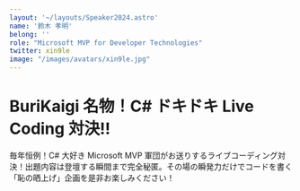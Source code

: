 ```yaml
---
layout: '~/layouts/Speaker2024.astro'
name: '鈴木 孝明'
belong: ''
role: "Microsoft MVP for Developer Technologies"
twitter: xin9le
image: "/images/avatars/xin9le.jpg"
---
```


# BuriKaigi 名物！C# ドキドキ Live Coding 対決!!

毎年恒例！C# 大好き Microsoft MVP 軍団がお送りするライブコーディング対決！出題内容は登壇する瞬間まで完全秘匿。その場の瞬発力だけでコードを書く「恥の晒上げ」企画を是非お楽しみください！
